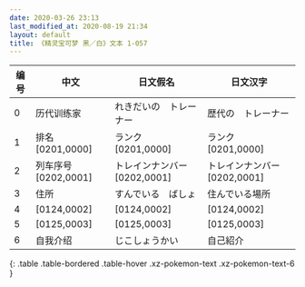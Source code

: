```yaml
---
date: 2020-03-26 23:13
last_modified_at: 2020-08-19 21:34
layout: default
title: 《精灵宝可梦 黑／白》文本 1-057
---
```

| 编号 | 中文 | 日文假名 | 日文汉字 |
| ---- | ---- | ---- | --- |
| 0 | 历代训练家 | れきだいの　トレーナー | 歴代の　トレーナー |
| 1 | 排名[0201,0000] | ランク[0201,0000] | ランク[0201,0000] |
| 2 | 列车序号[0202,0001] | トレインナンバー[0202,0001] | トレインナンバー[0202,0001] |
| 3 | 住所 | すんでいる　ばしょ | 住んでいる場所 |
| 4 | [0124,0002] | [0124,0002] | [0124,0002] |
| 5 | [0125,0003] | [0125,0003] | [0125,0003] |
| 6 | 自我介绍 | じこしょうかい | 自己紹介 |
{: .table .table-bordered .table-hover .xz-pokemon-text .xz-pokemon-text-6 }